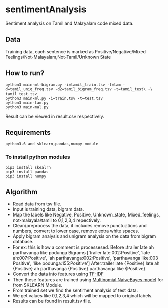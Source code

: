 # sentimentAnalysis
Sentiment analysis on Tamil and Malayalam code mixed data.

## Data
Training data, each sentence is marked as Positive/Negative/Mixed Feelings/Not-Malayalam,Not-Tamil/Unknown State

## How to run?
```
python3 main-ml-bigram.py -i=tamil_train.tsv -l=tam -d=tamil_uniq_freq.tsv -d2=tamil_bigram_freq.tsv -t=tamil_test\ -\ tamil_test.tsv
python3 main-ml.py -i=train.tsv -t=test.tsv
python3 main-tam.py 
python3 main-mal.py
```

Result can be viewed in result.csv respectively.

## Requirements
```
python3.6 and sklearn,pandas,numpy module
```

### To install python modules
```
pip3 install skealrn
pip3 install pandas
pip3 install numpy
```

## Algorithm

* Read data from tsv file.
* Input is training data, bigram data.
* Map the labels like Negative, Positive, Unknown_state, Mixed_feelings, not-malayala/tamil to 0,1,2,3,4 repectively.
* Clean/preprocess the data, it includes remove punctuations and numbers, convert to lower case, remove extra white spaces.
* Apply bigram analysis and unigram analysis on the data from bigram database.
* For ex: this is how a comment is processesed.
    Before :trailer late ah parthavanga like podunga
    Bigrams ['trailer late:002:Positive', 'late ah:007:Positive', 'ah parthavanga:002:Positive', 'parthavanga like:003 Positive',   'like podunga:155:Positive']
	After:trailer late {Positive} late ah {Positive} ah parthavanga {Positive} parthavanga like {Positive}
* Convert the data into features using [TF-IDF](https://en.wikipedia.org/wiki/Tf%E2%80%93idf)
* Then these features are trained using [Multinomial NaiveBayes model](https://scikit-learn.org/stable/modules/generated/sklearn.naive_bayes.MultinomialNB.html) for from SKLEARN Module.
* From trained set we find the sentiment analysis of test data.
* We get values like 0,1,2,3,4 which will be mapped to original labels.
* Results can be found in result.tsv file.

